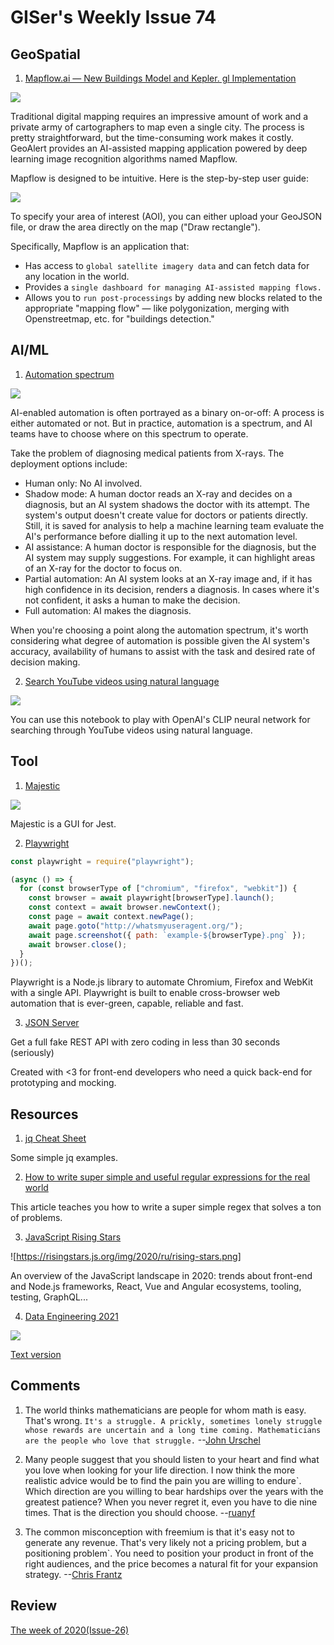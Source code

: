 # GISer's Weekly Issue 74

## GeoSpatial

1. [Mapflow.ai — New Buildings Model and Kepler. gl Implementation](https://medium.com/geoalert-platform-urban-monitoring/mapflow-ai-a-new-application-for-automated-mapping-using-satellite-imagery-8e9699a68be8)

![](https://cdn.shortpixel.ai/client/to_avif,q_lossy,ret_img,w_1200/https://www.gislounge.com/wp-content/uploads/2021/02/mapflow-select-area-Africa-demo.jpg)

Traditional digital mapping requires an impressive amount of work and a private army of cartographers to map even a single city. The process is pretty straightforward, but the time-consuming work makes it costly. GeoAlert provides an AI-assisted mapping application powered by deep learning image recognition algorithms named Mapflow.

Mapflow is designed to be intuitive. Here is the step-by-step user guide:

![](https://docs.mapflow.ai/_images/ui_flow_basic.png)

To specify your area of interest (AOI), you can either upload your GeoJSON file, or draw the area directly on the map ("Draw rectangle").

Specifically, Mapflow is an application that:

- Has access to `global satellite imagery data` and can fetch data for any location in the world.
- Provides a `single dashboard for managing AI-assisted mapping flows.`
- Allows you to `run post-processings` by adding new blocks related to the appropriate "mapping flow" — like polygonization, merging with Openstreetmap, etc. for "buildings detection."

## AI/ML

1. [Automation spectrum](https://www.deeplearning.ai/the-batch/issue-80/)

![](https://www.deeplearning.ai/wp-content/uploads/2021/02/unnamed-1-1.png)

AI-enabled automation is often portrayed as a binary on-or-off: A process is either automated or not. But in practice, automation is a spectrum, and AI teams have to choose where on this spectrum to operate.

Take the problem of diagnosing medical patients from X-rays. The deployment options include:

- Human only: No AI involved.
- Shadow mode: A human doctor reads an X-ray and decides on a diagnosis, but an AI system shadows the doctor with its attempt. The system's output doesn't create value for doctors or patients directly. Still, it is saved for analysis to help a machine learning team evaluate the AI's performance before dialling it up to the next automation level.
- AI assistance: A human doctor is responsible for the diagnosis, but the AI system may supply suggestions. For example, it can highlight areas of an X-ray for the doctor to focus on.
- Partial automation: An AI system looks at an X-ray image and, if it has high confidence in its decision, renders a diagnosis. In cases where it's not confident, it asks a human to make the decision.
- Full automation: AI makes the diagnosis.

When you're choosing a point along the automation spectrum, it's worth considering what degree of automation is possible given the AI system's accuracy, availability of humans to assist with the task and desired rate of decision making.

2. [Search YouTube videos using natural language](https://colab.research.google.com/github/haltakov/natural-language-youtube-search/blob/main/natural-language-youtube-search.ipynb)

![](https://camo.githubusercontent.com/37304ee142469dc6d2f4ac3269ee292fddd2eec8010b43efd6c8e94e1b1562fb/68747470733a2f2f63646e2e6265656b6b612e636f6d2f626c6f67696d672f61737365742f3230323130322f6267323032313032313330352e6a7067)

You can use this notebook to play with OpenAI's CLIP neural network for searching through YouTube videos using natural language.

## Tool

1. [Majestic](https://github.com/Raathigesh/majestic)

![](https://github.com/Raathigesh/majestic/raw/master/image.png)

Majestic is a GUI for Jest.

2. [Playwright](https://github.com/microsoft/playwright)

```js
const playwright = require("playwright");

(async () => {
  for (const browserType of ["chromium", "firefox", "webkit"]) {
    const browser = await playwright[browserType].launch();
    const context = await browser.newContext();
    const page = await context.newPage();
    await page.goto("http://whatsmyuseragent.org/");
    await page.screenshot({ path: `example-${browserType}.png` });
    await browser.close();
  }
})();
```

Playwright is a Node.js library to automate Chromium, Firefox and WebKit with a single API. Playwright is built to enable cross-browser web automation that is ever-green, capable, reliable and fast.

3. [JSON Server](https://github.com/typicode/json-server)

Get a full fake REST API with zero coding in less than 30 seconds (seriously)

Created with <3 for front-end developers who need a quick back-end for prototyping and mocking.

## Resources

1. [jq Cheat Sheet](https://lzone.de/cheat-sheet/jq)

Some simple jq examples.

2. [How to write super simple and useful regular expressions for the real world](https://zellwk.com/blog/simple-real-world-regex/?ck_subscriber_id=170842630)

This article teaches you how to write a super simple regex that solves a ton of problems.

3. [JavaScript Rising Stars](https://risingstars.js.org/2020/en)

![https://risingstars.js.org/img/2020/ru/rising-stars.png]

An overview of the JavaScript landscape in 2020: trends about front-end and Node.js frameworks, React, Vue and Angular ecosystems, tooling, testing, GraphQL...

4. [Data Engineering 2021](https://github.com/datastacktv/data-engineer-roadmap)

![](https://github.com/datastacktv/data-engineer-roadmap/raw/master/img/roadmap.png)

[Text version](https://github.com/datastacktv/data-engineer-roadmap/blob/master/text/roadmap.md)

## Comments

1.  The world thinks mathematicians are people for whom math is easy. That's wrong. `It's a struggle. A prickly, sometimes lonely struggle whose rewards are uncertain and a long time coming. Mathematicians are the people who love that struggle.`
    --[John Urschel](https://hmmdaily.com/2018/09/28/john-urschel-goes-pro/)

2.  Many people suggest that you should listen to your heart and find what you love when looking for your life direction. I now think the more realistic advice would be to find the pain you are willing to endure`. Which direction are you willing to bear hardships over the years with the greatest patience? When you never regret it, even you have to die nine times. That is the direction you should choose.
    --[ruanyf](https://github.com/ruanyf/weekly/blob/master/docs/issue-147.md)

3.  The common misconception with freemium is that it's easy not to generate any revenue. That's very likely not a pricing problem, but a positioning problem`. You need to position your product in front of the right audiences, and the price becomes a natural fit for your expansion strategy.
    --[Chris Frantz](https://www.chrisfrantz.com/how-to-kill-a-unicorn/)

## Review

[The week of 2020(Issue-26)](https://github.com/lkcozy/weekly/blob/master/docs/2020/issue-26.md)
